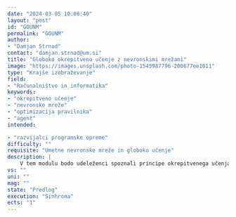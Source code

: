 ```yaml
---
date: "2024-03-05 10:06:40"
layout: "post"
id: "GOUNM"
permalink: "GOUNM"
author:
- "Damjan Strnad"
contact: "damjan.strnad@um.si"
title: "Globoko okrepitveno učenje z nevronskimi mrežami"
image: "https://images.unsplash.com/photo-1545987796-200677ee1011"
type: "Krajše izobraževanje"
field:
- "Računalništvo in informatika"
keywords:
- "okrepitveno učenje"
- "nevronske mreže"
- "optimizacija pravilnika"
- "agent"
intended:

- "razvijalci programske opreme"
difficulty: ""
requisite: "Umetne nevronske mreže in globoko učenje"
description: |
    V tem modulu bodo udeleženci spoznali principe okrepitvenega učenja, klasične algoritme in osnovne algoritme globokega okrepitvenega učenja z nevronskimi mrežami. Na podlagi poznavanja osnovnih principov delovanja bodo za izbran problem okrepitvenega učenja lahko identificirali in opisali glavne komponente kot so akcije agenta, predstavitev stanj in model okolja, ki določa prehajanje stanj in nagrade za izvedene akcije. Pri obravnavi klasičnih pristopov se bodo seznanili s pristopi optimizacije pravilnika in klasičnimi algoritmi okrepitvenega učenja. Nato bodo za predstavitev agentove strategije delovanja ali modela okolja uporabili globoko nevronsko mrežo in se seznanili s prednostmi takšnega pristopa. Spoznali bodo nekaj metod okrepitvenega učenja z nevronskimi mrežami in jih uporabili za optimizacijo delovanja agenta v simuliranem okolju.
vs: ""
uni: ""
mag: ""
state: "Predlog"
execution: "Sinhrona"
ects: "1"
---
```


